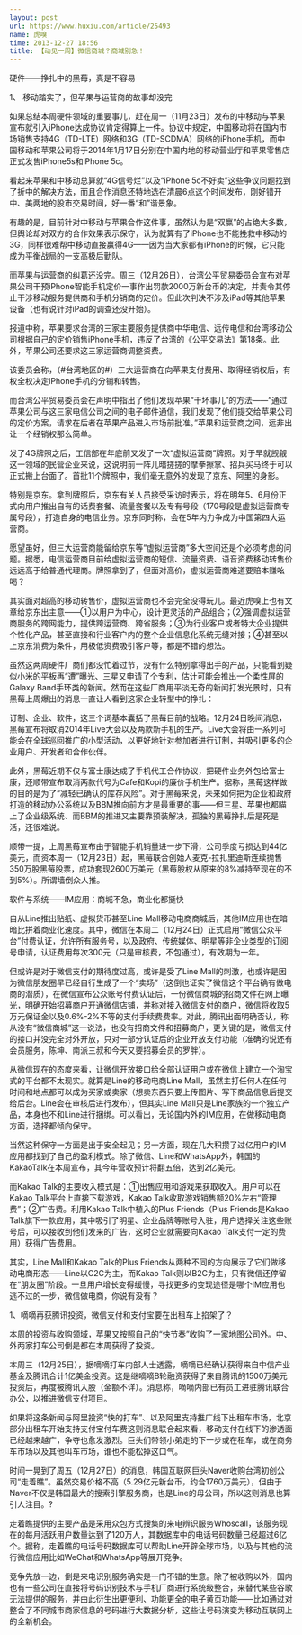 ```yaml
---
layout: post
url: https://www.huxiu.com/article/25493
name: 虎嗅
time: 2013-12-27 18:56
title: 【动见一周】微信商城？商城别急！
---
```

硬件——挣扎中的黑莓，真是不容易

1、 移动踏实了，但苹果与运营商的故事却没完

如果总结本周硬件领域的重要事儿，赶在周一（11月23日）发布的中移动与苹果宣布就引入iPhone达成协议肯定得算上一件。协议中规定，中国移动将在国内市场销售支持4G（TD-LTE）网络和3G（TD-SCDMA）网络的iPhone手机，而中国移动和苹果公司将于2014年1月17日分别在中国内地的移动营业厅和苹果零售店正式发售iPhone5s和iPhone 5c。

看起来苹果和中移动总算就“4G信号烂”以及“iPhone 5c不好卖”这些争议问题找到了折中的解决方法，而且合作消息还特地选在清晨6点这个时间发布，刚好错开中、美两地的股市交易时间，好一番“和”谐景象。

有趣的是，目前针对中移动与苹果合作这件事，虽然认为是“双赢”的占绝大多数，但舆论却对双方的合作效果表示保守，认为就算有了iPhone也不能挽救中移动的3G，同样很难帮中移动直接赢得4G——因为当大家都有iPhone的时候，它只能成为平衡战局的一支高极后勤队。

而苹果与运营商的纠葛还没完。周三（12月26日），台湾公平贸易委员会宣布对苹果公司干预iPhone智能手机定价一事作出罚款2000万新台币的决定，并责令其停止干涉移动服务提供商和手机分销商的定价。但此次判决不涉及iPad等其他苹果设备（也有说针对iPad的调查还没开始）。

报道中称，苹果要求台湾的三家主要服务提供商中华电信、远传电信和台湾移动公司根据自己的定价销售iPhone手机，违反了台湾的《公平交易法》第18条。此外，苹果公司还要求这三家运营商调整资费。

该委员会称，（#台湾地区的#）三大运营商在向苹果支付费用、取得经销权后，有权全权决定iPhone手机的分销和转售。

而台湾公平贸易委员会在声明中指出了他们发现苹果“干坏事儿”的方法——“通过苹果公司与这三家电信公司之间的电子邮件通信，我们发现了他们提交给苹果公司的定价方案，请求在后者在苹果产品进入市场前批准。”苹果和运营商之间，远非出让一个经销权那么简单。

发了4G牌照之后，工信部在年底前又发了一次“虚拟运营商”牌照。对于早就觊觎这一领域的民营企业来说，这说明前一阵儿暗搓搓的摩拳擦掌、招兵买马终于可以正式搬上台面了。首批11个牌照中，我们毫无意外的发现了京东、阿里的身影。

特别是京东。拿到牌照后，京东有关人员接受采访时表示，将在明年5、6月份正式向用户推出自有的话费套餐、流量套餐以及专有号段（170号段是虚拟运营商专属号段），打造自身的电信业务。京东同时称，会在5年内力争成为中国第四大运营商。

愿望虽好，但三大运营商能留给京东等“虚拟运营商”多大空间还是个必须考虑的问题。据悉，电信运营商目前给虚拟运营商的短信、流量资费、语音资费移动转售价远远高于给普通代理商。牌照拿到了，但面对高价，虚拟运营商难道要赔本赚吆喝？

其实面对超高的移动转售价，虚拟运营商也不会完全没得玩儿。最近虎嗅上也有文章给京东出主意——①以用户为中心，设计更灵活的产品组合；②强调虚拟运营商服务的跨网能力，提供跨运营商、跨省服务；③为行业客户或者特大企业提供个性化产品，甚至直接和行业客户内的整个企业信息化系统无缝对接；④甚至以上京东消费为条件，用极低资费吸引客户等，都是不错的想法。

虽然这两周硬件厂商们都没忙着过节，没有什么特别拿得出手的产品，只能看到疑似小米的平板再“遭”曝光、三星又申请了个专利，估计可能会推出一个柔性屏的Galaxy Band手环类的新闻。然而在这些厂商用平淡无奇的新闻打发光景时，只有黑莓上周爆出的消息一直让人看到这家企业转型中的挣扎：

订制、企业、软件，这三个词基本囊括了黑莓目前的战略。12月24日晚间消息，黑莓宣布将取消2014年Live大会以及两款新手机的生产。Live大会将由一系列可能会在全球巡回推广的小型活动，以更好地针对参加者进行订制，并吸引更多的企业用户、开发者和合作伙伴。

此外，黑莓近期不仅与富士康达成了手机代工合作协议，把硬件业务外包给富士康，还顺带宣布取消两款代号为Cafe和Kopi的廉价手机生产。据称，黑莓这样做的目的是为了“减轻已确认的库存风险”。对于黑莓来说，未来如何把为企业和政府打造的移动办公系统以及BBM推向前方才是最重要的事——但三星、苹果也都瞄上了企业级系统、而BBM的推进又主要靠预装解决，孤独的黑莓挣扎后是死是活，还很难说。

顺带一提，上周黑莓宣布由于智能手机销量进一步下滑，公司季度亏损达到44亿美元，而资本周一（12月23日）起，黑莓联合创始人麦克-拉扎里迪斯连续抛售350万股黑莓股票，成功套现2600万美元（黑莓股权从原来的8%减持至现在的不到5%）。所谓墙倒众人推。

软件与系统——IM应用：商城不急，商业化都挺快

自从Line推出贴纸、虚拟货币甚至Line Mall移动电商商城后，其他IM应用也在暗暗比拼着商业化速度。其中，微信在本周二（12月24日）正式启用“微信公众平台”付费认证，允许所有服务号，以及政府、传统媒体、明星等非企业类型的订阅号申请，认证费用每次300元（只是审核费，不包通过），有效期为一年。

但或许是对于微信支付的期待度过高，或许是受了Line Mall的刺激，也或许是因为微信朋友圈早已经自行生成了一个“卖场”（这倒也证实了微信这个平台确有做电商的潜质），在微信宣布公众账号付费认证后，一份微信商城的招商文件在网上曝光，明确开始招募商户开通微信店铺，并称对接入微信支付的商户，微信将收取5万元保证金以及0.6%-2%不等的支付手续费费率。对此，腾讯出面明确否认，称从没有“微信商城”这一说法，也没有招商文件和招募商户，更关键的是，微信支付的接口并没完全对外开放，只对一部分认证后的企业开放支付功能（准确的说还有会员服务，陈坤、南派三叔和今天又要招募会员的罗胖）。

从微信现在的态度来看，让微信开放接口给全部认证用户或在微信上建立一个淘宝式的平台都不太现实。就算是Line的移动电商Line Mall，虽然主打任何人在任何时间和地点都可以成为买家或卖家（想卖东西只要上传图片、写下商品信息后提交给后台。Line会在审核后进行发布），但其实Line Mall只是Line家族的一个独立产品，本身也不和Line进行捆绑。可以看出，无论国内外的IM应用，在做移动电商方面，选择都倾向保守。

当然这种保守一方面是出于安全起见；另一方面，现在几大积攒了过亿用户的IM应用都找到了自己的盈利模式。除了微信、Line和WhatsApp外，韩国的KakaoTalk在本周宣布，其今年营收预计将翻五倍，达到2亿美元。

而Kakao Talk的主要收入模式是：①出售应用和游戏来获取收入。用户可以在Kakao Talk平台上直接下载游戏，Kakao Talk收取游戏销售额20%左右“管理费”；②广告费。利用Kakao Talk中植入的Plus Friends（Plus Friends是Kakao Talk旗下一款应用，其中吸引了明星、企业品牌等账号入驻，用户选择关注这些账号后，可以接收到他们发来的广告，这时企业就需要向Kakao Talk支付一定的费用）获得广告费用。

其实，Line Mall和Kakao Talk的Plus Friends从两种不同的方向展示了它们做移动电商形态——Line以C2C为主，而Kakao Talk则以B2C为主，只有微信还停留在“朋友圈”阶段。一旦用户增长变得缓慢，寻找更多的变现途径是哪个IM应用也逃不过的一步，微信做电商，你说有没有？

1、嘀嘀再获腾讯投资，微信支付和支付宝要在出租车上掐架了？

本周的投资与收购领域，苹果又按照自己的“快节奏”收购了一家地图公司外。中、外两家打车公司倒是都在本周获得了投资。

本周三（12月25日），据嘀嘀打车内部人士透露，嘀嘀已经确认获得来自中信产业基金及腾讯合计1亿美金投资。这是继嘀嘀B轮融资获得了来自腾讯的1500万美元投资后，再度被腾讯入股（金额不详）。消息称，嘀嘀内部已有员工进驻腾讯联合办公，以推进微信支付项目。

如果将这条新闻与阿里投资“快的打车”、以及阿里支持推广线下出租车市场，北京部分出租车开始支持支付宝付车费这则消息联合起来看，移动支付在线下的渗透面已经越来越广，争夺也愈发激烈。巨头们带领小弟走的下一步或在租车，或在商务车市场以及其他叫车市场，谁也不能松掉这口气。

时间一晃到了周五（12月27日）的消息，韩国互联网巨头Naver收购台湾初创公司“走着瞧”。虽然交易价格不高（5.29亿元新台币，约合1760万美元），但由于Naver不仅是韩国最大的搜索引擎服务商，也是Line的母公司，所以这则消息也算引人注目。?

走着瞧提供的主要产品是采用众包方式搜集的来电辨识服务Whoscall，该服务现在的每月活跃用户数量达到了120万人，其数据库中的电话号码数量已经超过6亿个。据称，走着瞧的电话号码数据库可以帮助Line开辟全球市场，以及与其他的流行微信应用比如WeChat和WhatsApp等展开竞争。

竞争先放一边，倒是来电识别服务确实是一门不错的生意。除了被收购以外，国内也有一些公司在直接将号码识别技术与手机厂商进行系统级整合，来替代某些谷歌无法提供的服务，并由此衍生出更便利、功能更全的电子黄页功能——比如通过对整合了不同城市商家信息的号码进行大数据分析，这些让号码演变为移动互联网上的全新机会。

